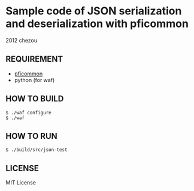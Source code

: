 Sample code of JSON serialization and deserialization with pficommon
==========================
 2012 chezou

REQUIREMENT
--------------------

* [pficommon](https://github.com/pfi/pficommon)
* python (for waf)

HOW TO BUILD
--------------------
    $ ./waf configure
    $ ./waf

HOW TO RUN
--------------------
    $ ./build/src/json-test

LICENSE
--------------------
MIT License